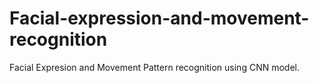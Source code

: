 # Facial-expression-and-movement-recognition
Facial Expresion and Movement Pattern recognition using CNN model.
